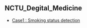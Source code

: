 ## NCTU_Degital_Medicine

- [Case1 : Smoking status detection](https://github.com/boyuchen0224/NCTU_Digital_Medicine/tree/main/Case1_Smoking_Status_Detection)
